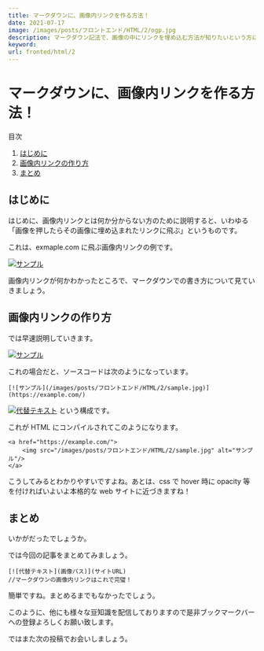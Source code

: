 ```yaml
---
title: マークダウンに、画像内リンクを作る方法！
date: 2021-07-17
image: /images/posts/フロントエンド/HTML/2/ogp.jpg
description: マークダウン記法で、画像の中にリンクを埋め込む方法が知りたいという方に作成しました。最近jamstackでブログを始めたかた、Readmeに画像内リンクを埋め込みたい方まで是非ご覧ください。損はさせません。
keyword:
url: fronted/html/2
---
```


# マークダウンに、画像内リンクを作る方法！

<div>
   <p>目次</p>
   <ol>
      <li>
         <a href="#1">はじめに</a>
      </li>
      <li>
         <a href="#2">画像内リンクの作り方</a>
      </li>
      <li>
        <a href="#3">まとめ</a>
      </li>
   </ol>
</div>

<h2 id="1">はじめに</h2>

はじめに、画像内リンクとは何か分からない方のために説明すると、いわゆる「画像を押したらその画像に埋め込まれたリンクに飛ぶ」というものです。

これは、exmaple.com に飛ぶ画像内リンクの例です。

[![サンプル](/images/posts/フロントエンド/HTML/2/sample.jpg)](https://example.com/)

画像内リンクが何かわかったところで、マークダウンでの書き方について見ていきましょう。

<h2 id="2">画像内リンクの作り方</h2>

では早速説明していきます。

[![サンプル](/images/posts/フロントエンド/HTML/2/sample.jpg)](https://example.com/)

これの場合だと、ソースコードは次のようになっています。

```
[![サンプル](/images/posts/フロントエンド/HTML/2/sample.jpg)](https://example.com/)
```

[![代替テキスト](画像パス)](サイトURL) という構成です。

これが HTML にコンパイルされてこのようになります。

```
<a href="https://example.com/">
	<img src="/images/posts/フロントエンド/HTML/2/sample.jpg" alt="サンプル"/>
</a>
```

こうしてみるとわかりやすいですよね。あとは、css で hover 時に opacity 等を付ければいよいよ本格的な web サイトに近づきますね！

<h2 id="3">まとめ</h2>

いかがだったでしょうか。

では今回の記事をまとめてみましょう。

```
[![代替テキスト](画像パス)](サイトURL)
//マークダウンの画像内リンクはこれで完璧！
```

簡単ですね。まとめるまでもなかったでしょう。

このように、他にも様々な豆知識を配信しておりますので是非ブックマークバーへの登録よろしくお願い致します。

ではまた次の投稿でお会いしましょう。
